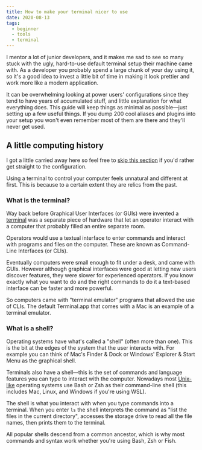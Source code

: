 ```yaml
---
title: How to make your terminal nicer to use
date: 2020-08-13
tags:
  - beginner
  - tools
  - terminal
---
```


I mentor a lot of junior developers, and it makes me sad to see so many stuck with the ugly, hard-to-use default terminal setup their machine came with. As a developer you probably spend a large chunk of your day using it, so it's a good idea to invest a little bit of time in making it look prettier and work more like a modern application.

<!-- excerpt -->

It can be overwhelming looking at power users' configurations since they tend to have years of accumulated stuff, and little explanation for what everything does. This guide will keep things as minimal as possible—just setting up a few useful things. If you dump 200 cool aliases and plugins into your setup you won't even remember most of them are there and they'll never get used.

## A little computing history

I got a little carried away here so feel free to [skip this section](#what-is-a-shell) if you'd rather get straight to the configuration.

Using a terminal to control your computer feels unnatural and different at first. This is because to a certain extent they are relics from the past.

### What is the terminal?

Way back before Graphical User Interfaces (or GUIs) were invented a [terminal](https://en.wikipedia.org/wiki/Computer_terminal) was a separate piece of hardware that let an operator interact with a computer that probably filled an entire separate room.

Operators would use a textual interface to enter commands and interact with programs and files on the computer. These are known as Command-Line Interfaces (or CLIs).

Eventually computers were small enough to fit under a desk, and came with GUIs. However although graphical interfaces were good at letting new users discover features, they were slower for experienced operators. If you know exactly what you want to do and the right commands to do it a text-based interface can be faster and more powerful.

So computers came with "terminal emulator" programs that allowed the use of CLIs. The default Terminal.app that comes with a Mac is an example of a terminal emulator.

### What is a shell?

Operating systems have what's called a "shell" (often more than one). This is the bit at the edges of the system that the user interacts with. For example you can think of Mac's Finder & Dock or Windows' Explorer & Start Menu as the graphical shell.

Terminals also have a shell—this is the set of commands and language features you can type to interact with the computer. Nowadays most [Unix-like](https://en.wikipedia.org/wiki/Unix-like) operating systems use Bash or Zsh as their command-line shell (this includes Mac, Linux, and Windows if you're using WSL).

The shell is what you interact with when you type commands into a terminal. When you enter `ls` the shell interprets the command as "list the files in the current directory", accesses the storage drive to read all the file names, then prints them to the terminal.

All popular shells descend from a common ancestor, which is why most commands and syntax work whether you're using Bash, Zsh or Fish.
